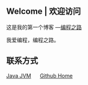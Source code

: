 ## Welcome | 欢迎访问

这是我的第一个博客 —[编程之路]( https://bczl.github.io/ )

我爱编程，编程之路。

## 联系方式

 [Java JVM]( https://github.com/bczl/pers.bczl.se.jvm )      [Github Home]( https://github.com/bczl ) 
